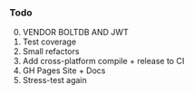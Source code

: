 ### Todo

0. VENDOR BOLTDB AND JWT
1. Test coverage
2. Small refactors
3. Add cross-platform compile + release to CI
4. GH Pages Site + Docs
5. Stress-test again
